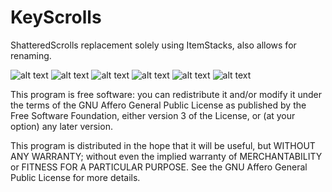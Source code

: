 # KeyScrolls
ShatteredScrolls replacement solely using ItemStacks, also allows for renaming.



![alt text](https://cdn.discordapp.com/attachments/302901414269681664/751333223568506900/top_banner.png)
![alt text](https://cdn.discordapp.com/attachments/302901414269681664/751334760206434304/ezgif-6-6c1768562750.gif)
![alt text](https://cdn.discordapp.com/attachments/302901414269681664/751338119537754152/anvil.png)
![alt text](https://cdn.discordapp.com/attachments/302901414269681664/751346707970654228/ezgif-6-f31ecb551f25.gif)
![alt text](https://cdn.discordapp.com/attachments/302901414269681664/751346447554969730/ezgif-6-88e235be2245.gif)
![alt text](https://cdn.discordapp.com/attachments/302901414269681664/751339254323478558/report.png)



This program is free software: you can redistribute it and/or modify
it under the terms of the GNU Affero General Public License as published
by the Free Software Foundation, either version 3 of the License, or
(at your option) any later version.

This program is distributed in the hope that it will be useful,
but WITHOUT ANY WARRANTY; without even the implied warranty of
MERCHANTABILITY or FITNESS FOR A PARTICULAR PURPOSE.
See the GNU Affero General Public License for more details.
